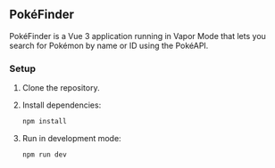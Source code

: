 ## PokéFinder

PokéFinder is a Vue 3 application running in Vapor Mode that lets you search for Pokémon by name or ID using the PokéAPI.

### Setup
1. Clone the repository.

2. Install dependencies:
   ```bash
   npm install
   ```

3. Run in development mode:
   ```bash
   npm run dev
   ```